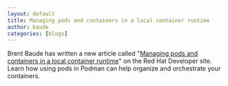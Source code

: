 ```yaml
---
layout: default
title: Managing pods and containers in a local container runtime
author: baude
categories: [blogs]
---
```

Brent Baude has written a new article called "[Managing pods and containers in a local container runtime](https://developers.redhat.com/blog/2019/01/15/podman-managing-containers-pods/)" on the
Red Hat Developer site.  Learn how using pods in Podman can help organize and orchestrate your containers.
